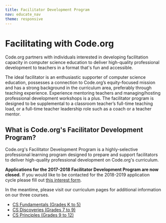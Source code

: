 ```yaml
---
title: Facilitator Development Program
nav: educate_nav
theme: responsive
---
```


# Facilitating with Code.org

Code.org partners with individuals interested in developing facilitation capacity in computer science education to deliver high-quality professional development to teachers in a format that's fun and accessible.

The ideal facilitator is an enthusiastic supporter of computer science education, possesses a connection to Code.org’s equity-focused mission and has a strong background in the curriculum area, preferably through teaching experience. Experience mentoring teachers and managing/hosting professional development workshops is a plus. The facilitator program is designed to be supplemental to a classroom teacher’s full-time teaching load, or a full-time teacher leadership role such as a coach or a teacher mentor.
<br/>

## What is Code.org's Facilitator Development Program?

Code.org's Facilitator Development Program is a highly-selective professional learning program designed to prepare and support facilitators to deliver high-quality professional development on Code.org's curriculum. 

**Applications for the 2017-2018 Facilitator Development Program are now closed.** If you would like to be contacted for the 2018-2019 application cycle please fill out [this interest form](https://goo.gl/forms/ovV2jE1cG3M6Rf4O2). 

In the meantime, please visit our curriculum pages for additional information on our three courses.

- [CS Fundamentals (Grades K to 5)](/educate/curriculum/elementary-school)
- [CS Discoveries (Grades 7 to 9)](/educate/curriculum/middle-school)
- [CS Principles (Grades 9 to 12)](/educate/curriculum/high-school)



